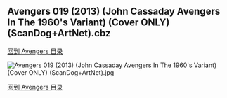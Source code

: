 ## Avengers 019 (2013) (John Cassaday Avengers In The 1960's Variant) (Cover ONLY) (ScanDog+ArtNet).cbz


[回到 Avengers 目录](https://github.com/alicewish/markdown/blob/master/series/Avengers.md)


![Avengers 019 (2013) (John Cassaday Avengers In The 1960's Variant) (Cover ONLY) (ScanDog+ArtNet).jpg](https://wx1.sinaimg.cn/large/6a9fdecaly1fr0r7wcjkaj21401phkds.jpg)

[回到 Avengers 目录](https://github.com/alicewish/markdown/blob/master/series/Avengers.md)

